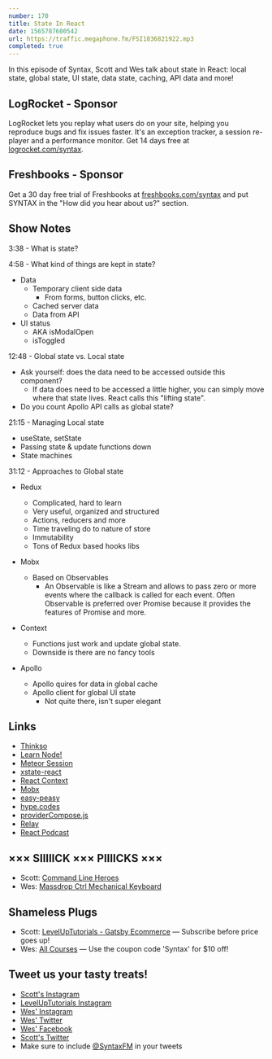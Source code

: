 ```yaml
---
number: 170
title: State In React
date: 1565787600542
url: https://traffic.megaphone.fm/FSI1836821922.mp3
completed: true
---
```


In this episode of Syntax, Scott and Wes talk about state in React: local state, global state, UI state, data state, caching, API data and more!

## LogRocket - Sponsor

LogRocket lets you replay what users do on your site, helping you reproduce bugs and fix issues faster. It's an exception tracker, a session re-player and a performance monitor. Get 14 days free at [logrocket.com/syntax](https://logrocket.com/syntax).

## Freshbooks - Sponsor

Get a 30 day free trial of Freshbooks at [freshbooks.com/syntax](https://freshbooks.com/syntax) and put SYNTAX in the "How did you hear about us?" section.

## Show Notes

3:38 - What is state?

4:58 - What kind of things are kept in state?

* Data
    * Temporary client side data
        * From forms, button clicks, etc.
    * Cached server data
    * Data from API
* UI status
    * AKA isModalOpen
    * isToggled

12:48 - Global state vs. Local state

* Ask yourself: does the data need to be accessed outside this component?
	* If data does need to be accessed a little higher, you can simply move where that state lives. React calls this "lifting state".
* Do you count Apollo API calls as global state?

21:15 - Managing Local state

* useState, setState
* Passing state & update functions down
* State machines

31:12 - Approaches to Global state

* Redux
    * Complicated, hard to learn
    * Very useful, organized and structured
    * Actions, reducers and more
    * Time traveling do to nature of store
    * Immutability
    * Tons of Redux based hooks libs
* Mobx
    * Based on Observables
        * An Observable is like a Stream and allows to pass zero or more events where the callback is called for each event. Often Observable is preferred over Promise because it provides the features of Promise and more.
* Context
    * Functions just work and update global state.
    * Downside is there are no fancy tools

* Apollo
    * Apollo quires for data in global cache
    * Apollo client for global UI state
        * Not quite there, isn't super elegant

## Links
* [Thinkso](https://thinkso.com/)
* [Learn Node!](https://wesbos.com/learn-node/)
* [Meteor Session](https://docs.meteor.com/api/session.html)
* [xstate-react](https://github.com/davidkpiano/xstate/tree/master/packages/xstate-react#readme)
* [React Context](https://reactjs.org/docs/context.html)
* [Mobx](https://mobx.js.org/)
* [easy-peasy](https://github.com/ctrlplusb/easy-peasy)
* [hype.codes](https://hype.codes/)
* [providerCompose.js](https://gist.github.com/stolinski/2d9545e19dd67bda64143cb1aae04ac0)
* [Relay](https://relay.dev/)
* [React Podcast](https://reactpodcast.simplecast.fm/)

## ××× SIIIIICK ××× PIIIICKS ×××
* Scott: [Command Line Heroes](https://www.redhat.com/en/command-line-heroes)
* Wes: [Massdrop Ctrl Mechanical Keyboard](https://drop.com/buy/massdrop-ctrl-mechanical-keyboard)

## Shameless Plugs
* Scott: [LevelUpTutorials - Gatsby Ecommerce](https://www.leveluptutorials.com/pro) — Subscribe before price goes up!
* Wes: [All Courses](https://wesbos.com/courses/) — Use the coupon code 'Syntax' for $10 off!

## Tweet us your tasty treats!
* [Scott's Instagram](https://www.instagram.com/stolinski/)
* [LevelUpTutorials Instagram](https://www.instagram.com/LevelUpTutorials/)
* [Wes' Instagram](https://www.instagram.com/wesbos/)
* [Wes' Twitter](https://twitter.com/wesbos)
* [Wes' Facebook](https://www.facebook.com/wesbos.developer)
* [Scott's Twitter](https://twitter.com/stolinski)
* Make sure to include [@SyntaxFM](https://twitter.com/SyntaxFM) in your tweets
